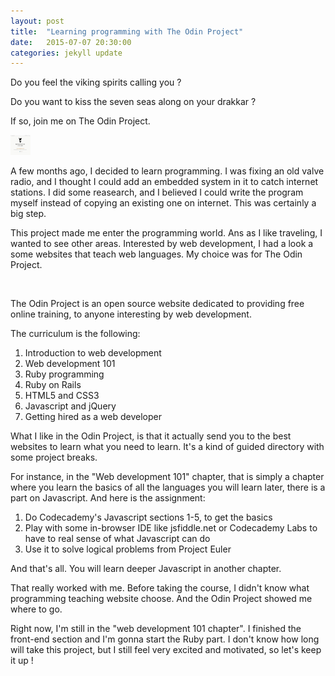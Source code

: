 ```yaml
---
layout: post
title:  "Learning programming with The Odin Project"
date:   2015-07-07 20:30:00
categories: jekyll update
---
```

Do you feel the viking spirits calling you ?

Do you want to kiss the seven seas along on your drakkar ?

If so, join me on The Odin Project.

<img src="2015-07-07-learning-web-development-with-the-odin-project/logo.jpg" width=32 height=32>

A few months ago, I decided to learn programming. I was fixing an old valve radio, and I thought I could add an embedded system in it to catch internet stations. I did some reasearch, and I believed I could write the program myself instead of copying an existing one on internet. This was certainly a big step. 

This project made me enter the programming world. Ans as I like traveling, I wanted to see other areas.
Interested by web development, I had a look a some websites that teach web languages. My choice was for The Odin Project.

<img src>

The Odin Project is an open source website dedicated to providing free online training, to anyone interesting by web development. 

The curriculum is the following:

<ol>
    <li>Introduction to web development</li>
    <li>Web development 101</li>
    <li>Ruby programming</li>
    <li>Ruby on Rails</li>
    <li>HTML5 and CSS3</li>
    <li>Javascript and jQuery</li>
    <li>Getting hired as a web developer</li>
</ol>

What I like in the Odin Project, is that it actually send you to the best websites to learn what you need to learn. It's a kind of guided directory with some project breaks.

For instance, in the "Web development 101" chapter, that is simply a chapter where you learn the basics of all the languages you will learn later, there is a part on Javascript. And here is the assignment:

<ol>
    <li>Do Codecademy's Javascript sections 1-5, to get the basics</li>
    <li>Play with some in-browser IDE like jsfiddle.net or Codecademy Labs to have to real sense of what Javascript can do</li>
    <li>Use it to solve logical problems from Project Euler</li>
</ol>

And that's all. You will learn deeper Javascript in another chapter.

That really worked with me. Before taking the course, I didn't know what programming teaching website choose. And the Odin Project showed me where to go.

Right now, I'm still in the "web development 101 chapter". I finished the front-end section and I'm gonna start the Ruby part. I don't know how long will take this project, but I still feel very excited and motivated, so let's keep it up !